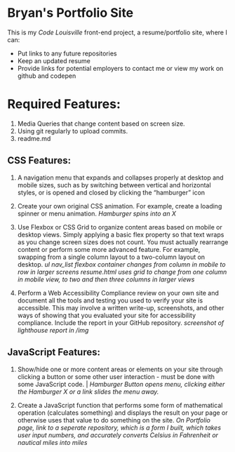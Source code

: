  # Bryan's Portfolio Site
 
 This is my _Code Louisville_ front-end project, a resume/portfolio site, where I can: 
 
 * Put links to any future repositories 
 * Keep an updated resume
 * Provide links for potential employers to contact me 
 or view my work on github and codepen
 


# Required Features:
1. Media Queries that change content based on screen size.
2. Using git regularly to upload commits.
3. readme.md

## CSS Features:
1.  A navigation menu that expands and collapses properly at desktop and mobile sizes, such as by switching between vertical and horizontal styles, or is opened and closed by clicking the “hamburger” icon

2. Create your own original CSS animation. For example, create a loading spinner or menu animation. _Hamburger spins into an X_

3. Use Flexbox or CSS Grid to organize content areas based on mobile or desktop views. Simply applying a basic flex property so that text wraps as you change screen sizes does not count. You must actually rearrange content or perform some more advanced feature. For example, swapping from a single column layout to a two-column layout on desktop.
_ul nav_list flexbox container changes from column in mobile to row in larger screens_
_resume.html uses grid to change from one column in mobile view, to two and then three columns in larger views_

4. Perform a Web Accessibility Compliance review on your own site and document all the tools and testing you used to verify your site is accessible. This may involve a written write-up, screenshots, and other ways of showing that you evaluated your site for accessibility compliance. Include the report in your GitHub repository.
_screenshot of lighthouse report in /img_
## JavaScript Features:
1. Show/hide one or more content areas or elements on your site through clicking a button or some other user interaction - must be done with some JavaScript code. | _Hamburger Button opens menu, clicking either the Hamburger X or a link slides the menu away._

2. Create a JavaScript function that performs some form of mathematical operation (calculates something) and displays the result on your page or otherwise uses that value to do something on the site.
_On Portfolio page, link to a seperate repository, which is a form I built, which takes user input numbers, and accurately converts Celsius in Fahrenheit or nautical miles into miles_




